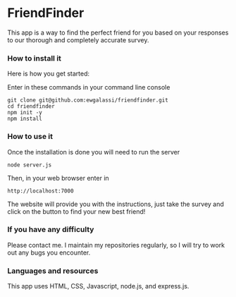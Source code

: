 # FriendFinder

This app is a way to find the perfect friend for you based on your responses to our thorough and completely accurate survey.

### How to install it
Here is how you get started:

Enter in these commands in your command line console
```
git clone git@github.com:ewgalassi/friendfinder.git
cd friendfinder
npm init -y
npm install
```

### How to use it
Once the installation is done you will need to run the server
```
node server.js
```

Then, in your web browser enter in
```
http://localhost:7000
```

The website will provide you with the instructions, just take the survey and click on the button to find your new best friend!

### If you have any difficulty
Please contact me.  I maintain my repositories regularly, so I will try to work out any bugs you encounter.


### Languages and resources
This app uses HTML, CSS, Javascript, node.js, and express.js.
